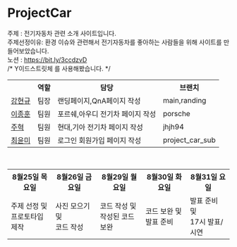 # ProjectCar
주제 : 전기자동차 관련 소개 사이트입니다. <br>
주제선정이유: 환경 이슈와 관련해서 전기자동차를 좋아하는 사람들을 위해 사이트를 만들어보았습니다.<br>
노션 : https://bit.ly/3ccdzvD <br>
/* Y이드스트릿체 를 사용해봤습니다. */ <br>
<table>
 <tr>
   <th></th>
   <th>역할</th>
   <th>담당</th>
   <th>브랜치</th>
</tr>
 <tr>
   <td><a href="https://github.com/kanghyungyu3614">강현규<a/></td>
   <td>팀장</td>
   <td>랜딩페이지,QnA페이지 작성</td>
   <td>main,randing</td>
</tr>
  <tr>
   <td><a href="https://github.com/ljh0407">이종훈<a/></td>
   <td>팀원</td>
   <td>포르쉐,아우디 전기차 페이지 작성</td>
   <td>porsche</td>
</tr>
  <tr>
   <td><a href="https://github.com/Jooh94">주혁<a/></td>
   <td>팀원</td>
   <td>현대,기아 전기차 페이지 작성</td>
   <td>jhjh94 </td>
</tr>
  <tr>
   <td><a href="https://github.com/dive27">최윤미<a/></td>
   <td>팀원</td>
   <td>로그인 회원가입 페이지 작성</td>
   <td>project_car_sub</td>
</tr>
</table>
 <br>
 <table>
 <tr>
   <th>  8월25일 목요일  </th>
   <th>  8월26일 금요일  </th>
   <th>  8월29일 월요일  </th>
   <th>  8월30일 화요일  </th>
   <th>  8월31일 요일  </th>
</tr>
 <tr>
   <td>주제 선정 및<br> 프로토타입 제작</td>
   <td>사진 모으기 및<br> 코드 작성</td>
   <td>코드 작성 및<br> 작성된 코드 보완</td>
   <td>코드 보완 및<br> 발표 준비</td>
   <td>발표 준비 및<br> 17시 발표/시연</td>
</tr>
</table>
 <br>





